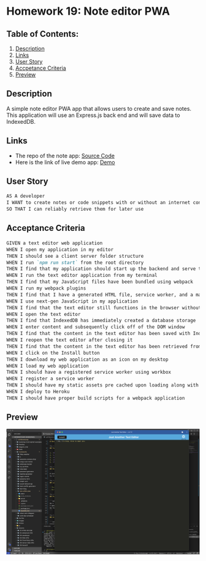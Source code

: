 # Homework 19: Note editor PWA

## Table of Contents:

1. [Description](#description)
2. [Links](#links)
3. [User Story](#user-story)
4. [Accpetance Criteria](#acceptance-criteria)
5. [Preview](#preview)

## Description

A simple note editor PWA app that allows users to create and save notes. This application will use an Express.js back end and will save data to IndexedDB.

## Links

- The repo of the note app: [Source Code](https://github.com/christopher211/text-editor-pwa/)
- Here is the link of live demo app: [Demo](https://notepad-editor.herokuapp.com/)

## User Story

```md
AS A developer
I WANT to create notes or code snippets with or without an internet connection
SO THAT I can reliably retrieve them for later use
```

## Acceptance Criteria

```md
GIVEN a text editor web application
WHEN I open my application in my editor
THEN I should see a client server folder structure
WHEN I run `npm run start` from the root directory
THEN I find that my application should start up the backend and serve the client
WHEN I run the text editor application from my terminal
THEN I find that my JavaScript files have been bundled using webpack
WHEN I run my webpack plugins
THEN I find that I have a generated HTML file, service worker, and a manifest file
WHEN I use next-gen JavaScript in my application
THEN I find that the text editor still functions in the browser without errors
WHEN I open the text editor
THEN I find that IndexedDB has immediately created a database storage
WHEN I enter content and subsequently click off of the DOM window
THEN I find that the content in the text editor has been saved with IndexedDB
WHEN I reopen the text editor after closing it
THEN I find that the content in the text editor has been retrieved from our IndexedDB
WHEN I click on the Install button
THEN I download my web application as an icon on my desktop
WHEN I load my web application
THEN I should have a registered service worker using workbox
WHEN I register a service worker
THEN I should have my static assets pre cached upon loading along with subsequent pages and static assets
WHEN I deploy to Heroku
THEN I should have proper build scripts for a webpack application
```

## Preview

![Demo note editor PWA](./demo/preview.png)

```

```
